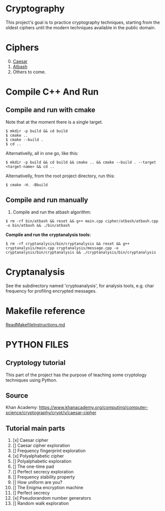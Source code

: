 # Cryptography
This project's goal is to practice cryptography techniques, starting from the oldest ciphers until the modern techniques available in the public domain.

# Ciphers
0. [Caesar](cipher/caesar/README.md)
1. [Atbash](cipher/atbash/README.md)
2. Others to come.

# Compile C++ And Run
## Compile and run with cmake
Note that at the moment there is a single target.
```
$ mkdir -p build && cd build
$ cmake ..
$ cmake --build .
$ cd ..
```
Alternativelly, all in one go, like this:
```
$ mkdir -p build && cd build && cmake .. && cmake --build . --target <target-name> && cd ..
```
Alternativelly, from the root project directory, run this:
```
$ cmake -H. -Bbuild
```

## Compile and run manually
1. Compile and run the atbash algorithm:
```
$ rm -rf bin/atbash && reset && g++ main.cpp cipher/atbash/atbash.cpp -o bin/atbash && ./bin/atbash
```
**Compile and run the cryptanalysis tools:**
```
$ rm -rf cryptanalysis/bin/cryptanalysis && reset && g++ cryptanalysis/main.cpp cryptanalysis/message.cpp -o cryptanalysis/bin/cryptanalysis && ./cryptanalysis/bin/cryptanalysis
```

# Cryptanalysis
See the subdirectory named 'cryptoanalysis', for analysis tools, e.g. char frequency for profiling encrypted messages.

# Makefile reference
[ReadMakefileInstructions.md](ReadMakefileInstructions.md)


# PYTHON FILES
## Cryptology tutorial
This part of the project has the purpose of teaching some cryptology techniques using Python.

## Source
Khan Academy: https://www.khanacademy.org/computing/computer-science/cryptography/crypt/v/caesar-cipher

## Tutorial main parts
1. [x] Caesar cipher
2. [] Caesar cipher exploration
3. [] Frequency fingerprint exploration
4. [x] Polyalphabetic cipher
5. [] Polyalphabetic exploration
6. [] The one-time pad
7. [] Perfect secrecy exploration
8. [] Frequency stability property
9. [] How uniform are you?
10. [] The Enigma encryption machine
11. [] Perfect secrecy
12. [x] Pseudorandom number generators
13. [] Random walk exploration
